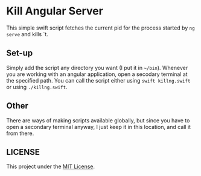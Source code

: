 # Kill Angular Server

This simple swift script fetches the current pid for the process started by `ng serve` and kills `t.

## Set-up

Simply add the script any directory you want (I put it in `~/bin`). Whenever you are working with an angular application, open a secodary terminal at the specified path.
You can call the script either using `swift killng.swift` or using `./killng.swift`.

## Other

There are ways of making scripts available globally, but since you have to open a secondary terminal anyway, I just keep it in this location, and call it from there.

## LICENSE

This project under the [MIT License](LICENSE.md).
